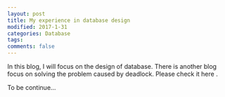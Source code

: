 ```yaml
---
layout: post
title: My experience in database design
modified: 2017-1-31
categories: Database
tags: 
comments: false
---
```



In this blog, I will focus on the design of database. There is another blog focus on solving the problem caused by deadlock. Please check it here .

To be continue...









